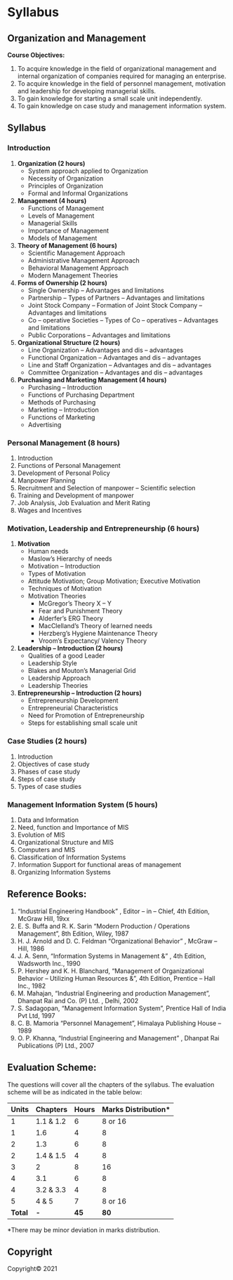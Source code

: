 # Syllabus

## Organization and Management

**Course Objectives:**

1. To acquire knowledge in the field of organizational management and internal organization of companies required for managing an enterprise.
2. To acquire knowledge in the field of personnel management, motivation and leadership for developing managerial skills.
3. To gain knowledge for starting a small scale unit independently.
4. To gain knowledge on case study and management information system.

## Syllabus

### Introduction

1. **Organization (2 hours)**
    * System approach applied to Organization
    * Necessity of Organization
    * Principles of Organization
    * Formal and Informal Organizations
2. **Management (4 hours)**
    * Functions of Management
    * Levels of Management
    * Managerial Skills
    * Importance of Management
    * Models of Management
3. **Theory of Management (6 hours)**
    * Scientific Management Approach
    * Administrative Management Approach
    * Behavioral Management Approach
    * Modern Management Theories
4. **Forms of Ownership (2 hours)**
    * Single Ownership – Advantages and limitations
    * Partnership – Types of Partners – Advantages and limitations
    * Joint Stock Company – Formation of Joint Stock Company – Advantages and limitations
    * Co – operative Societies – Types of Co – operatives – Advantages and limitations
    * Public Corporations – Advantages and limitations
5. **Organizational Structure (2 hours)**
    * Line Organization – Advantages and dis – advantages
    * Functional Organization – Advantages and dis – advantages
    * Line and Staff Organization – Advantages and dis – advantages
    * Committee Organization – Advantages and dis – advantages
6. **Purchasing and Marketing Management (4 hours)**
    * Purchasing – Introduction
    * Functions of Purchasing Department
    * Methods of Purchasing
    * Marketing – Introduction
    * Functions of Marketing
    * Advertising

### Personal Management (8 hours)

1. Introduction
2. Functions of Personal Management
3. Development of Personal Policy
4. Manpower Planning
5. Recruitment and Selection of manpower – Scientific selection
6. Training and Development of manpower
7. Job Analysis, Job Evaluation and Merit Rating
8. Wages and Incentives

### Motivation, Leadership and Entrepreneurship (6 hours)

1. **Motivation**
    * Human needs
    * Maslow’s Hierarchy of needs
    * Motivation – Introduction
    * Types of Motivation
    * Attitude Motivation; Group Motivation; Executive Motivation
    * Techniques of Motivation
    * Motivation Theories
        * McGregor’s Theory X – Y
        * Fear and Punishment Theory
        * Alderfer’s ERG Theory
        * MacClelland’s Theory of learned needs
        * Herzberg’s Hygiene Maintenance Theory
        * Vroom’s Expectancy/ Valency Theory
2. **Leadership – Introduction (2 hours)**
    * Qualities of a good Leader
    * Leadership Style
    * Blakes and Mouton’s Managerial Grid
    * Leadership Approach
    * Leadership Theories
3. **Entrepreneurship – Introduction (2 hours)**
    * Entrepreneurship Development
    * Entrepreneurial Characteristics
    * Need for Promotion of Entrepreneurship
    * Steps for establishing small scale unit

### Case Studies (2 hours)

1. Introduction
2. Objectives of case study
3. Phases of case study
4. Steps of case study
5. Types of case studies

### Management Information System (5 hours)

1. Data and Information
2. Need, function and Importance of MIS
3. Evolution of MIS
4. Organizational Structure and MIS
5. Computers and MIS
6. Classification of Information Systems
7. Information Support for functional areas of management
8. Organizing Information Systems

## Reference Books:

1. “Industrial Engineering Handbook” , Editor – in – Chief, 4th Edition, McGraw Hill, 19xx
2. E. S. Buffa and R. K. Sarin “Modern Production / Operations Management”, 8th Edition, Wiley, 1987
3. H. J. Arnold and D. C. Feldman “Organizational Behavior” , McGraw – Hill, 1986
4. J. A. Senn, “Information Systems in Management &” , 4th Edition, Wadsworth Inc., 1990
5. P. Hershey and K. H. Blanchard, “Management of Organizational Behavior – Utilizing Human Resources &”, 4th Edition, Prentice – Hall Inc., 1982
6. M. Mahajan, “Industrial Engineering and production Management”, Dhanpat Rai and Co. (P) Ltd. , Delhi, 2002
7. S. Sadagopan, “Management Information System”, Prentice Hall of India Pvt Ltd, 1997
8. C. B. Mamoria “Personnel Management”, Himalaya Publishing House – 1989
9. O. P. Khanna, “Industrial Engineering and Management” , Dhanpat Rai Publications (P) Ltd., 2007

## Evaluation Scheme:

The questions will cover all the chapters of the syllabus. The evaluation scheme will be as indicated in the table below:

| Units | Chapters | Hours | Marks Distribution* |
|---|---|---|---|
| 1 | 1.1 & 1.2 | 6 | 8 or 16 |
| 1 | 1.6 | 4 | 8 |
| 2 | 1.3 | 6 | 8 |
| 2 | 1.4 & 1.5 | 4 | 8 |
| 3 | 2 | 8 | 16 |
| 4 | 3.1 | 6 | 8 |
| 4 | 3.2 & 3.3 | 4 | 8 |
| 5 | 4 & 5 | 7 | 8 or 16 |
| **Total** | **-** | **45** | **80** |

*There may be minor deviation in marks distribution.

## Copyright

Copyright&copy; 2021 
